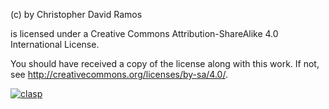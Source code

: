 <WORK> (c) by Christopher David Ramos

<WORK> is licensed under a
Creative Commons Attribution-ShareAlike 4.0 International License.

You should have received a copy of the license along with this
work. If not, see <http://creativecommons.org/licenses/by-sa/4.0/>.


[![clasp](https://img.shields.io/badge/built%20with-clasp-4285f4.svg)](https://github.com/google/clasp)
